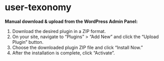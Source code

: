 # user-texonomy


**Manual download & upload from the WordPress Admin Panel:**
1. Download the desired plugin in a ZIP format.
2. On your site, navigate to “Plugins” > “Add New” and click the “Upload Plugin” button.
3. Choose the downloaded plugin ZIP file and click “Install Now.”
4. After the installation is complete, click “Activate”.
